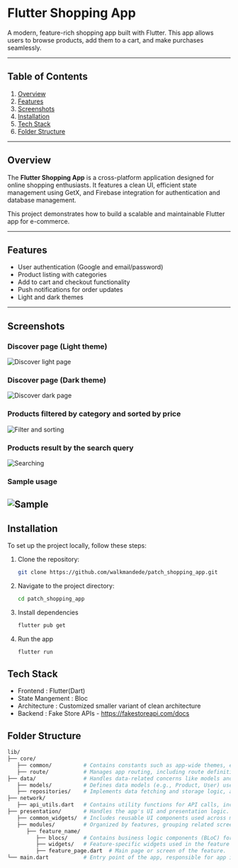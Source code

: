 # Flutter Shopping App

A modern, feature-rich shopping app built with Flutter. This app allows users to browse products, add them to a cart, and make purchases seamlessly.

---

## Table of Contents

1. [Overview](#overview)
2. [Features](#features)
3. [Screenshots](#screenshots)
4. [Installation](#installation)
6. [Tech Stack](#tech-stack)
7. [Folder Structure](#folder-structure)

---

## Overview

The **Flutter Shopping App** is a cross-platform application designed for online shopping enthusiasts. It features a clean UI, efficient state management using GetX, and Firebase integration for authentication and database management.

This project demonstrates how to build a scalable and maintainable Flutter app for e-commerce.

---

## Features

- User authentication (Google and email/password)
- Product listing with categories
- Add to cart and checkout functionality
- Push notifications for order updates
- Light and dark themes

---

## Screenshots

### Discover page (Light theme)
![Discover light page](assets/images/ss_1.png)

### Discover page (Dark theme)
![Discover dark page](assets/images/ss_4.png)

### Products filtered by category and sorted by price
![Filter and sorting](assets/images/ss_2.png)

### Products result by the search query
![Searching](assets/images/ss_3.png)

### Sample usage
![Sample](assets/images/ss_final.gif)
---

## Installation

To set up the project locally, follow these steps:

1. Clone the repository:
   ```bash
   git clone https://github.com/walkmandede/patch_shopping_app.git

2. Navigate to the project directory:
   ```bash
   cd patch_shopping_app

3. Install dependencies
   ```bash
   flutter pub get

4. Run the app
   ```bash
   flutter run

## Tech Stack

- Frontend : Flutter(Dart)
- State Mangement : Bloc
- Architecture : Customized smaller variant of clean architecture
- Backend : Fake Store APIs - https://fakestoreapi.com/docs

## Folder Structure
```bash
lib/
├── core/ 
   ├── common/          # Contains constants such as app-wide themes, enumerations, and extensions.
   ├── route/           # Manages app routing, including route definitions and navigation logic.
├── data/               # Handles data-related concerns like models and repositories.
   ├── models/          # Defines data models (e.g., Product, User) used throughout the app.
   ├── repositories/    # Implements data fetching and storage logic, acting as a bridge between UI and APIs.
├── network/           
   ├── api_utils.dart   # Contains utility functions for API calls, including HTTP client setup and request handling.
├── presentation/       # Handles the app's UI and presentation logic.
   ├── common_widgets/  # Includes reusable UI components used across multiple screens.
   ├── modules/         # Organized by features, grouping related screens, blocs, and widgets.
      ├── feature_name/
         ├── blocs/     # Contains business logic components (BLoC) for state management in the feature.
         ├── widgets/   # Feature-specific widgets used in the feature's UI.
         ├── feature_page.dart  # Main page or screen of the feature.
└── main.dart           # Entry point of the app, responsible for app initialization and bootstrapping.
